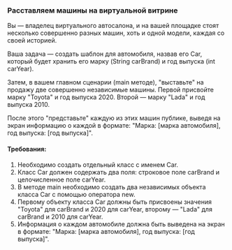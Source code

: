 
### Расставляем машины на виртуальной витрине

Вы — владелец виртуального автосалона, и на вашей площадке стоят несколько совершенно разных машин, хоть и одной модели, каждая со своей историей.

Ваша задача — создать шаблон для автомобиля, назвав его Car, который будет хранить его марку (String carBrand) и год выпуска (int carYear).

Затем, в вашем главном сценарии (main методе), "выставьте" на продажу две совершенно независимые машины. Первой присвойте марку "Toyota" и год выпуска 2020. Второй — марку "Lada" и год выпуска 2010.

После этого "представьте" каждую из этих машин публике, выведя на экран информацию о каждой в формате: "Марка: [марка автомобиля], год выпуска: [год выпуска]".

#### Требования:
1. Необходимо создать отдельный класс с именем Car.
2. Класс Car должен содержать два поля: строковое поле carBrand и целочисленное поле carYear.
3. В методе main необходимо создать два независимых объекта класса Car с помощью оператора new.
4. Первому объекту класса Car должны быть присвоены значения "Toyota" для carBrand и 2020 для carYear, второму — "Lada" для carBrand и 2010 для carYear.
5. Информация о каждом автомобиле должна быть выведена на экран в формате: "Марка: [марка автомобиля], год выпуска: [год выпуска]".